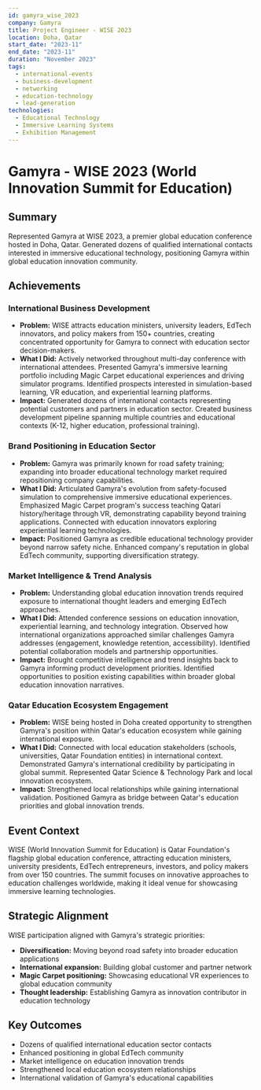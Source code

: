 ```yaml
---
id: gamyra_wise_2023
company: Gamyra
title: Project Engineer - WISE 2023
location: Doha, Qatar
start_date: "2023-11"
end_date: "2023-11"
duration: "November 2023"
tags:
  - international-events
  - business-development
  - networking
  - education-technology
  - lead-generation
technologies:
  - Educational Technology
  - Immersive Learning Systems
  - Exhibition Management
---
```


# Gamyra - WISE 2023 (World Innovation Summit for Education)

## Summary
Represented Gamyra at WISE 2023, a premier global education conference hosted in Doha, Qatar. Generated dozens of qualified international contacts interested in immersive educational technology, positioning Gamyra within global education innovation community.

## Achievements

### International Business Development
- **Problem:** WISE attracts education ministers, university leaders, EdTech innovators, and policy makers from 150+ countries, creating concentrated opportunity for Gamyra to connect with education sector decision-makers.
- **What I Did:** Actively networked throughout multi-day conference with international attendees. Presented Gamyra's immersive learning portfolio including Magic Carpet educational experiences and driving simulator programs. Identified prospects interested in simulation-based learning, VR education, and experiential learning platforms.
- **Impact:** Generated dozens of international contacts representing potential customers and partners in education sector. Created business development pipeline spanning multiple countries and educational contexts (K-12, higher education, professional training).

### Brand Positioning in Education Sector
- **Problem:** Gamyra was primarily known for road safety training; expanding into broader educational technology market required repositioning company capabilities.
- **What I Did:** Articulated Gamyra's evolution from safety-focused simulation to comprehensive immersive educational experiences. Emphasized Magic Carpet program's success teaching Qatari history/heritage through VR, demonstrating capability beyond training applications. Connected with education innovators exploring experiential learning technologies.
- **Impact:** Positioned Gamyra as credible educational technology provider beyond narrow safety niche. Enhanced company's reputation in global EdTech community, supporting diversification strategy.

### Market Intelligence & Trend Analysis
- **Problem:** Understanding global education innovation trends required exposure to international thought leaders and emerging EdTech approaches.
- **What I Did:** Attended conference sessions on education innovation, experiential learning, and technology integration. Observed how international organizations approached similar challenges Gamyra addresses (engagement, knowledge retention, accessibility). Identified potential collaboration models and partnership opportunities.
- **Impact:** Brought competitive intelligence and trend insights back to Gamyra informing product development priorities. Identified opportunities to position existing capabilities within broader global education innovation narratives.

### Qatar Education Ecosystem Engagement
- **Problem:** WISE being hosted in Doha created opportunity to strengthen Gamyra's position within Qatar's education ecosystem while gaining international exposure.
- **What I Did:** Connected with local education stakeholders (schools, universities, Qatar Foundation entities) in international context. Demonstrated Gamyra's international credibility by participating in global summit. Represented Qatar Science & Technology Park and local innovation ecosystem.
- **Impact:** Strengthened local relationships while gaining international validation. Positioned Gamyra as bridge between Qatar's education priorities and global innovation trends.

## Event Context
WISE (World Innovation Summit for Education) is Qatar Foundation's flagship global education conference, attracting education ministers, university presidents, EdTech entrepreneurs, investors, and policy makers from over 150 countries. The summit focuses on innovative approaches to education challenges worldwide, making it ideal venue for showcasing immersive learning technologies.

## Strategic Alignment
WISE participation aligned with Gamyra's strategic priorities:
- **Diversification:** Moving beyond road safety into broader education applications
- **International expansion:** Building global customer and partner network
- **Magic Carpet positioning:** Showcasing educational VR experiences to global education community
- **Thought leadership:** Establishing Gamyra as innovation contributor in education technology

## Key Outcomes
- Dozens of qualified international education sector contacts
- Enhanced positioning in global EdTech community
- Market intelligence on education innovation trends
- Strengthened local education ecosystem relationships
- International validation of Gamyra's educational capabilities
